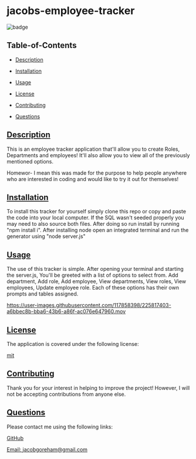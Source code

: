 # jacobs-employee-tracker

![badge](https://img.shields.io/badge/license-mit-blue)

## Table-of-Contents

- [Description](#description)
- [Installation](#installation)
- [Usage](#usage)

- [License](#license)
- [Contributing](#contributing)
- [Questions](#questions)

## [Description](#table-of-contents)

This is an employee tracker application that'll allow you to create Roles, Departments and employees! It'll also allow you to view all of the previously mentioned options.

Homewor- I mean this was made for the purpose to help people anywhere who are interested in coding and would like to try it out for themselves!

## [Installation](#table-of-contents)

To install this tracker for yourself simply clone this repo or copy and paste the code into your local computer. If the SQL wasn't seeded properly you may need to also source both files. After doing so run install by running "npm install i". After installing node open an integrated terminal and run the generator using "node server.js"

## [Usage](#table-of-contents)

The use of this tracker is simple. After opening your terminal and starting the server.js, You'll be greeted with a list of options to select from. Add department, Add role, Add employee, View departments, View roles, View employees, Update employee role. Each of these options has their own prompts and tables assigned.

https://user-images.githubusercontent.com/117858398/225817403-a6bbec8b-bba6-43b6-a86f-ac076e647960.mov


## [License](#table-of-contents)

The application is covered under the following license:

[mit](https://choosealicense.com/licenses/mit)

## [Contributing](#table-of-contents)

Thank you for your interest in helping to improve the project! However, I will not be accepting contributions from anyone else.


## [Questions](#table-of-contents)

Please contact me using the following links:

[GitHub](https://github.com/jacobgoreham)

[Email: jacobgoreham@gmail.com](mailto:jacobgoreham@gmail.com)
